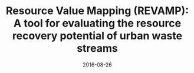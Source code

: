 ---
title: "Resource Value Mapping (REVAMP): A tool for evaluating the resource recovery potential of urban waste streams"
#collection: publications
#permalink: /publication/forthcoming-peace-agreement-strength
date: 2016-08-26
#venue: 'Earth System Governance'
paperurl: '/files/publications/2016_Ddiba_et_al_REVAMP_brief.pdf'
link: 'https://www.sei.org/publications/revamp/'
#code: 'link to ISA dataverse goes here'
#github: 'link to github repo goes here'
citation: 'Ddiba, D., Andersson, K. and Rosemarin, A. 2016. &quot;Resource Value Mapping (REVAMP): A tool for evaluating the resource recovery potential of urban waste streams.&quot; Discussion Brief. Stockholm Environment Institute: Stockholm.'
---